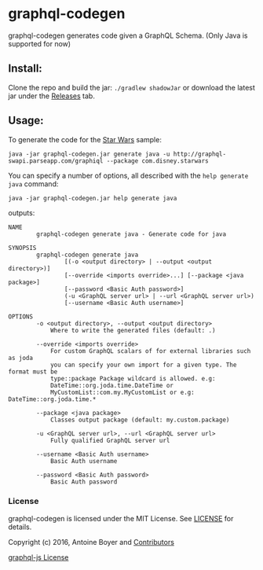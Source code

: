 graphql-codegen
===============

graphql-codegen generates code given a GraphQL Schema.
(Only Java is supported for now)

Install:
--------

Clone the repo and build the jar: `./gradlew shadowJar` or download the latest jar under the [Releases](https://github.com/tinnou/graphql-codegen/releases) tab.

Usage:
------

To generate the code for the [Star Wars](http://graphql-swapi.parseapp.com/) sample:

```
java -jar graphql-codegen.jar generate java -u http://graphql-swapi.parseapp.com/graphiql --package com.disney.starwars
```


You can specify a number of options, all described with the `help generate java` command:

```
java -jar graphql-codegen.jar help generate java 
```

outputs: 

```
NAME
        graphql-codegen generate java - Generate code for java

SYNOPSIS
        graphql-codegen generate java
                [(-o <output directory> | --output <output directory>)]
                [--override <imports override>...] [--package <java package>]
                [--password <Basic Auth password>]
                (-u <GraphQL server url> | --url <GraphQL server url>)
                [--username <Basic Auth username>]

OPTIONS
        -o <output directory>, --output <output directory>
            Where to write the generated files (default: .)

        --override <imports override>
            For custom GraphQL scalars of for external libraries such as joda
            you can specify your own import for a given type. The format must be
            type::package Package wildcard is allowed. e.g:
            DateTime::org.joda.time.DateTime or
            MyCustomList::com.my.MyCustomList or e.g: DateTime::org.joda.time.*

        --package <java package>
            Classes output package (default: my.custom.package)

        -u <GraphQL server url>, --url <GraphQL server url>
            Fully qualified GraphQL server url

        --username <Basic Auth username>
            Basic Auth username
            
        --password <Basic Auth password>
            Basic Auth password
```

### License

graphql-codegen is licensed under the MIT License. See [LICENSE](LICENSE.md) for details.

Copyright (c) 2016, Antoine Boyer and [Contributors](https://github.com/tinnou/graphql-codegen/graphs/contributors)

[graphql-js License](https://github.com/graphql/graphql-js/blob/master/LICENSE)
